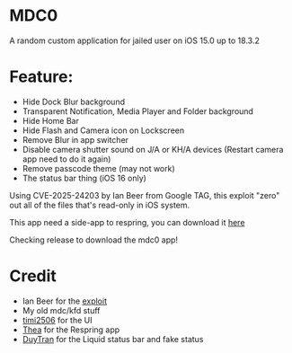 # MDC0
A random custom application for jailed user on iOS 15.0 up to 18.3.2

# Feature:
- Hide Dock Blur background
- Transparent Notification, Media Player and Folder background
- Hide Home Bar
- Hide Flash and Camera icon on Lockscreen
- Remove Blur in app switcher
- Disable camera shutter sound on J/A or KH/A devices (Restart camera app need to do it again)
- Remove passcode theme (may not work)
- The status bar thing (iOS 16 only)

Using CVE-2025-24203 by Ian Beer from Google TAG, this exploit "zero" out all of the files that's read-only in iOS system.

This app need a side-app to respring, you can download it [here](https://github.com/34306/mdc0/releases/download/1.0/respringapp.ipa)

Checking release to download the mdc0 app!

# Credit
- Ian Beer for the [exploit](https://project-zero.issues.chromium.org/issues/391518636)
- My old mdc/kfd stuff
- [timi2506](https://github.com/timi2506) for the UI
- [Thea](https://x.com/nyaathea) for the Respring app
- [DuyTran](https://github.com/khanhduytran0) for the Liquid status bar and fake status
